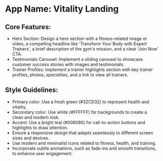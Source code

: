 # **App Name**: Vitality Landing

## Core Features:

- Hero Section: Design a hero section with a fitness-related image or video, a compelling headline like 'Transform Your Body with Expert Trainers', a brief description of the gym's mission, and a clear 'Join Now' CTA.
- Testimonials Carousel: Implement a sliding carousel to showcase customer success stories with images and testimonials.
- Trainer Profiles: Implement a trainer highlights section with key trainer profiles, photos, specialties, and a link to view all trainers.

## Style Guidelines:

- Primary color: Use a fresh green (#32CD32) to represent health and vitality.
- Secondary color: Use white (#FFFFFF) for backgrounds to create a clean and modern look.
- Accent: Use a bright teal (#008080) for call-to-action buttons and highlights to draw attention.
- Ensure a responsive design that adapts seamlessly to different screen sizes and devices.
- Use modern and minimalist icons related to fitness, health, and training.
- Incorporate subtle animations, such as fade-ins and smooth transitions, to enhance user engagement.